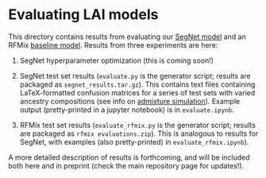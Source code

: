# Evaluating LAI models

This directory contains results from evaluating our [SegNet model](../model) and an RFMix [baseline model](../baseline). Results from three experiments are here:

1. SegNet hyperparameter optimization (this is coming soon!)

2. SegNet test set results (`evaluate.py` is the generator script; results are packaged as `segnet_results.tar.gz`). This contains text files containing LaTeX-formatted confusion matrices for a series of test sets with varied ancestry compositions (see info on [admixture simulation](../data/admixture-sim/)). Example output (pretty-printed in a jupyter notebook) is in `evaluate.ipynb`.

3. RFMix test set results (`evaluate_rfmix.py` is the generator script; results are packaged as `rfmix evaluations.zip`). This is analogous to results for SegNet, with examples (also pretty-printed) in `evaluate_rfmix.ipynb`).

A more detailed description of results is forthcoming, and will be included both here and in preprint (check the main repository page for updates!).
